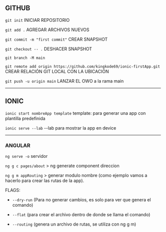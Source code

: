 ## GITHUB

`git init`  INICIAR REPOSITORIO

`git add .`  AGREGAR ARCHIVOS NUEVOS

`git commit -m "first commit"`  CREAR SNAPSHOT

`git checkout -- .`  DESHACER SNAPSHOT

`git branch -M main`

`git remote add origin https://github.com/kingkode69/ionic-firstApp.git` CREAR RELACIÓN GIT LOCAL CON LA UBICACIÓN

`git push -u origin main`  LANZAR EL OWO  a la rama main

***

## IONIC

`ionic start nombreApp template`  template: para generar una app con plantilla predefinida

`ionic serve --lab` --lab para mostrar la app en device

***

### ANGULAR

`ng serve -o` servidor

`ng g c pages/about` > ng generate component direccion

`ng g m appRouting` > generar modulo nombre (como ejemplo vamos a hacerlo para crear las rutas de la app).

FLAGS:
+ `--dry-run` (Para no generar cambios, es solo para ver que genera el comando)

+ `--flat` (para crear el archivo dentro de donde se llama el comando)

+ `--routing` (genera un archivo de rutas, se utiliza con ng g m)
